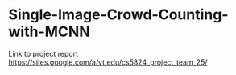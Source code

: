 # Single-Image-Crowd-Counting-with-MCNN
Link to project report
https://sites.google.com/a/vt.edu/cs5824_project_team_25/
